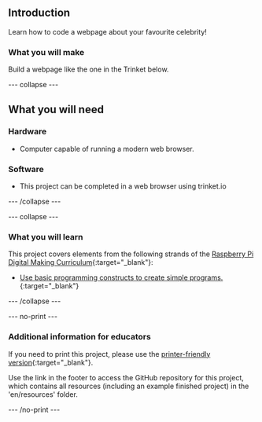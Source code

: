 ## Introduction

Learn how to code a webpage about your favourite celebrity!

### What you will make

Build a webpage like the one in the Trinket below.

--- collapse ---

## What you will need

### Hardware

+ Computer capable of running a modern web browser.

### Software

+ This project can be completed in a web browser using trinket.io

--- /collapse ---

--- collapse ---

### What you will learn

This project covers elements from the following strands of the [Raspberry Pi Digital Making Curriculum](http://rpf.io/curriculum){:target="_blank"}:

+ [Use basic programming constructs to create simple programs.](https://www.raspberrypi.org/curriculum/programming/creator){:target="_blank"}

--- /collapse ---

--- no-print ---

### Additional information for educators

If you need to print this project, please use the [printer-friendly version](https://projects.raspberrypi.org/en/projects/project-name/print){:target="_blank"}.

Use the link in the footer to access the GitHub repository for this project, which contains all resources (including an example finished project) in the 'en/resources' folder.

--- /no-print ---